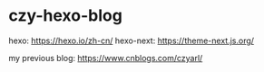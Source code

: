 # czy-hexo-blog

hexo: https://hexo.io/zh-cn/ 
hexo-next: https://theme-next.js.org/ 

my previous blog: https://www.cnblogs.com/czyarl/ 